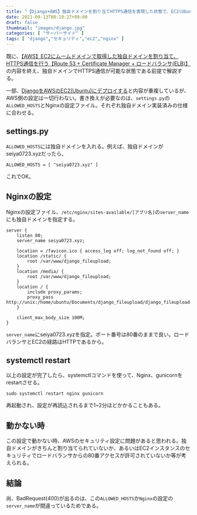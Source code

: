 ```yaml
---
title: "【Django+AWS】独自ドメインを割り当てHTTPS通信を実現した状態で、EC2(Ubuntu+Nginx)へデプロイする"
date: 2021-09-13T08:19:27+09:00
draft: false
thumbnail: "images/django.jpg"
categories: [ "サーバーサイド" ]
tags: [ "django","セキュリティ","ec2","nginx" ]
---
```


既に、[【AWS】EC2にムームドメインで取得した独自ドメインを割り当て、HTTPS通信を行う【Route 53 + Certificate Manager + ロードバランサ(ELB)】](/post/ec2-origin-domain-https/)の内容を終え、独自ドメインでHTTPS通信が可能な状態である前提で解説する。

一部、[DjangoをAWSのEC2(Ubuntu)にデプロイする](/post/django-deploy-ec2/)と内容が重複しているが、AWS側の設定は一切行わない。書き換えが必要なのは、`settings.py`の`ALLOWED_HOSTS`とNginxの設定ファイル。それぞれ独自ドメイン実装済みの仕様に合わせる。

## settings.py

`ALLOWED_HOSTS`には独自ドメインを入れる。例えば、独自ドメインがseiya0723.xyzだったら、

    ALLOWED_HOSTS = [ "seiya0723.xyz" ]

これでOK。

## Nginxの設定

Nginxの設定ファイル、`/etc/nginx/sites-available/[アプリ名]`の`server_name`にも独自ドメインを指定する。

    server {
        listen 80;
        server_name seiya0723.xyz;
    
        location = /favicon.ico { access_log off; log_not_found off; }
        location /static/ {
            root /var/www/django_fileupload;
        }
        location /media/ {
            root /var/www/django_fileupload;
        }
        location / {
            include proxy_params;
            proxy_pass http://unix:/home/ubuntu/Documents/django_fileupload/django_fileupload.socket;
        }
    
        client_max_body_size 100M;
    }

`server_name`にseiya0723.xyzを指定。ポート番号は80番のままで良い。ロードバランサとEC2の経路はHTTPであるから。


## systemctl restart

以上の設定が完了したら、systemctlコマンドを使って、Nginx、gunicornをrestartさせる。

    sudo systemctl restart nginx gunicorn

再起動され、設定が再読込されるまで1~2分ほどかかることもある。


## 動かない時

この設定で動かない時、AWSのセキュリティ設定に問題があると思われる。独自ドメインがきちんと割り当てられていないか、あるいはEC2インスタンスのセキュリティでロードバランサからの80番アクセスが許可されていないか等が考えられる。

## 結論

尚、BadRequest(400)が出るのは、この`ALLOWED_HOSTS`か`Nginx`の設定の`server_name`が間違っているためである。


